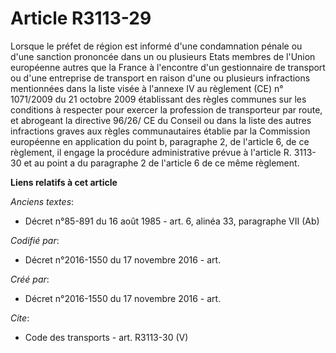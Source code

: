 # Article R3113-29

Lorsque le préfet de région est informé d'une condamnation pénale ou d'une sanction prononcée dans un ou plusieurs Etats
membres de l'Union européenne autres que la France à l'encontre d'un gestionnaire de transport ou d'une entreprise de
transport en raison d'une ou plusieurs infractions mentionnées dans la liste visée à l'annexe IV au règlement (CE) n°
1071/2009 du 21 octobre 2009 établissant des règles communes sur les conditions à respecter pour exercer la profession de
transporteur par route, et abrogeant la directive 96/26/ CE du Conseil ou dans la liste des autres infractions graves aux
règles communautaires établie par la Commission européenne en application du point b, paragraphe 2, de l'article 6, de ce
règlement, il engage la procédure administrative prévue à l'article R. 3113-30 et au point a du paragraphe 2 de l'article 6
de ce même règlement.

**Liens relatifs à cet article**

_Anciens textes_:

  - Décret n°85-891 du 16 août 1985 - art. 6, alinéa 33, paragraphe VII  (Ab)

_Codifié par_:

  - Décret n°2016-1550 du 17 novembre 2016 - art.

_Créé par_:

  - Décret n°2016-1550 du 17 novembre 2016 - art.

_Cite_:

  - Code des transports - art. R3113-30 (V)
